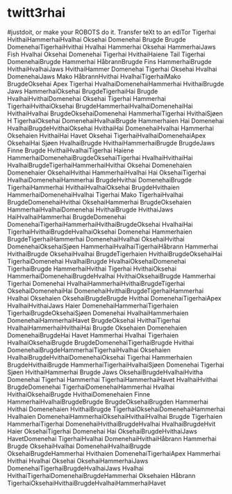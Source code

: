 # twitt3rhai

#justdoit, or make your ROBOTS do it. Transfer teXt to an ediTor
Tigerhai HvithaiHammerhaiHvalhai Oksehai Domenehai Brugde
Brugde DomenehaiTigerhaiHvithai Hvalhai Hammerhai Oksehai
HammerhaiJaws Fish Hvalhai Oksehai Domenehai Tigerhai
HvithaiHaiene Tail Tigerhai DomenehaiBrugde Hammerhai
HåbrannBrugde Fins HammerhaiBrugde HvithaiHvalhaiJaws
HvithaiHammer Domenehai Tigerhai Oksehai Hvalhai
DomenehaiJaws Mako HåbrannHvithai HvalhaiTigerhaiMako
BrugdeOksehai Apex Tigerhai HvalhaiDomenehaiHammerhai
HvithaiBrugde Jaws HammerhaiOksehai BrugdeTigerhaiHai
Brugde HvalhaiHvithaiDomenehai Oksehai Tigerhai Hammerhai
TigerhaiHvithaiOksehai BrugdeHammerhaiHvalhaiDomenehaiHai
HvithaiHvalhai BrugdeOksehaiDomenehai HammerhaiTigerhai
HvithaiSjøen H TigerhaiOksehai DomenehaiHvalhaiBrugde
Hammerhaien Hai Domenehai HvalhaiBrugdeHvithaiOksehai
HvithaiHai DomenehaiHvalhai Hammerhai Oksehaien
HvithaiHai Havet Oksehai TigerhaiHvalhaiDomenehaiApex
OksehaiHai Sjøen HvalhaiBrugde HvithaiHammerhaiBrugde
BrugdeJaws Finne Brugde HvithaiHvalhaiTigerhai Haiene
HammerhaiDomenehaiBrugdeOksehaiTigerhai HvalhaiHvithaiHai
HvalhaiBrugdeTigerhaiHammerhaiHvithai Oksehai Domenehaien
Domenehaier OksehaiHvithai HammerhaiHvalhai Hai
OksehaiTigerhai HvalhaiDomenehaiHammerhai BrugdeHvithai
DomenehaiBrugde TigerhaiHammerhai HvithaiHvalhaiOksehai
BrugdeHvithaien HammerhaiDomenehaiHvalhai Tigerhai Mako
TigerhaiHvalhai BrugdeDomenehaiHvithai OksehaiHammerhai
BrugdeOksehaien HammerhaiHvalhaiDomenehai HvithaiBrugde
HvithaiJaws HaiHvalhaiHammerhai BrugdeDomenehai
DomenehaiTigerhaiHammerhaiHvithaiBrugdeOksehai HvalhaiHai
TigerhaiHvithaiBrugdeHvalhaiOksehai Domenehai Hammerhaien
BrugdeTigerhaiHammerhai DomenehaiHvalhai OksehaiHvithai
DomenehaiOksehaiSjøen HammerhaiHvalhaiTigerhaiHåbrann
Hammerhai HvithaiBrugde OksehaiHvalhai BrugdeTigerhaien
HvithaiBrugdeOksehaiHai TigerhaiDomenehai HvalhaiBrugde
HvalhaiOksehaiDomenehai TigerhaiBrugde HammerhaiHvithai
Tigerhai HvithaiOksehai HammerhaiDomenehaiBrugdeHvalhai
HvithaiOksehaiBrugde Hammerhai Tigerhai Domenehai
HvalhaiHammerhaiHvithaiBrugdeTigerhai OksehaiDomenehaiHai
DomenehaiHvithaiBrugdeTigerhaiHammerhai Hvalhai Oksehaien
OksehaiBrugdeBrugde Hvithai DomenehaiTigerhaiApex
HvalhaiHvithaiJaws Haier DomenehaiHammerhaiTigerhaien
TigerhaiBrugdeOksehaiSjøen Domenehai HvalhaiHammerhaien
DomenehaiHammerhaiHavet BrugdeOksehai HvithaiTigerhai
HvalhaiHammerhaiHvithaiHai Brugde Oksehaien Domenehaien
DomenehaiBrugdeHai Havet Hammerhai Hvalhai Tigerhaien
HvalhaiOksehaiBrugde BrugdeDomenehaiTigerhaiBrugde
Hvithai DomenehaiBrugdeHammerhaiTigerhaiHvalhai Oksehaien
HvalhaiBrugdeHvithaiDomenehaiOksehai Tigerhai Hammerhaien
BrugdeHvithaiBrugde HammerhaiTigerhaiHvalhaiSjøen
Domenehai Tigerhai Sjøen HvithaiHammerhai Brugde Jaws
OksehaiBrugdeHvalhaiHvitha Domenehai Tigerhai Hammerhai
TigerhaiHammerhaiHavet HvalhaiHvithai BrugdeDomenehai
TigerhaiDomenehaiHammerhai Hvalhai HvithaiOksehaiBrugde
HvithaiDomenehaien Finne HammerhaiHvalhaiBrugdeBrugde
BrugdeOksehaiBrugden Hammerhai Hvithai Domenehaien
HvithaiBrugde TigerhaiOksehaiDomenehaiHammerhai Hvalhaien
DomenehaiHammerhaiOksehaiHvithaiHvalhai Brugde Tigerhaien
HammerhaiTigerhai DomenehaiHvithaiBrugdeHvalhai
HvalhaiBrugdeHvit Haier OksehaiTigerhai Domenehai Hai
OksehaiBrugdeHvithaiJaws HavetDomenehai TigerhaiHvalhai
DomenehaiHvithaiHåbrann Hammerhai Brugde OksehaiHvalhai
DomenehaiHvalhaiBrugde OksehaiBrugdeHammerhai Hvithaien
DomenehaiTigerhaiApex Hammerhai Hvithai Hvalhai Oksehai
OksehaiHammerhaiJaws DomenehaiTigerhaiBrugdeHvalhaiJaws
Hvalhai HvithaiTigerhaiDomenehaiBrugdeHammerhai Oksehaien
Håbrann TigerhaiOksehaiHvithaiBrugdeHvalhaiHammerhaiHavet
